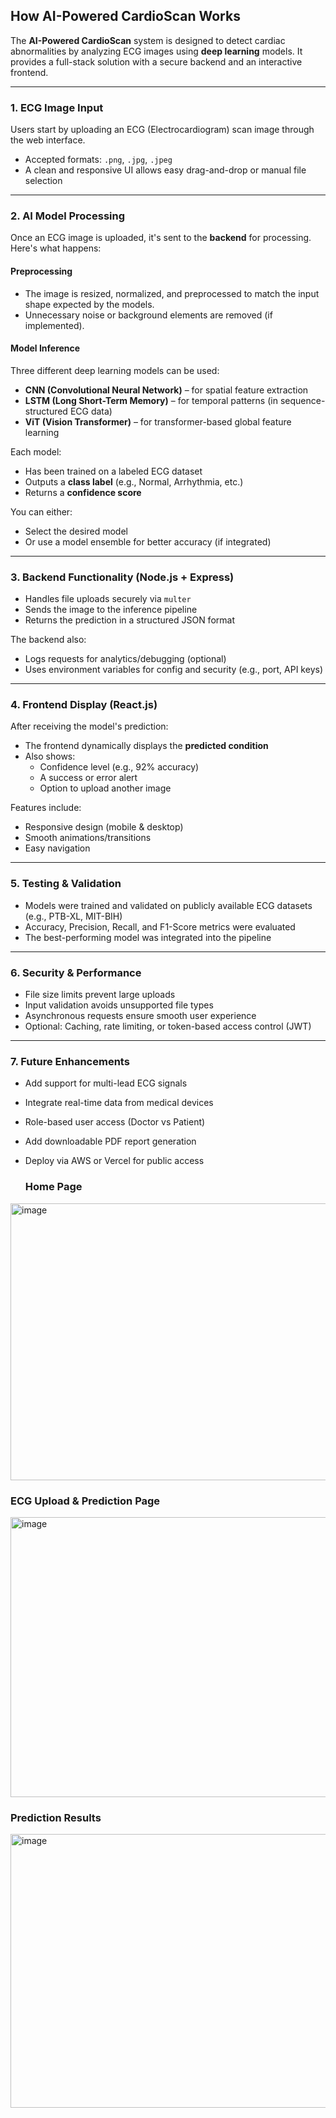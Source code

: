 ##  How AI-Powered CardioScan Works

The **AI-Powered CardioScan** system is designed to detect cardiac abnormalities by analyzing ECG images using **deep learning** models. It provides a full-stack solution with a secure backend and an interactive frontend.

---

###  1. ECG Image Input

Users start by uploading an ECG (Electrocardiogram) scan image through the web interface.

- Accepted formats: `.png`, `.jpg`, `.jpeg`
- A clean and responsive UI allows easy drag-and-drop or manual file selection

---

###  2. AI Model Processing

Once an ECG image is uploaded, it's sent to the **backend** for processing. Here's what happens:

#### Preprocessing

- The image is resized, normalized, and preprocessed to match the input shape expected by the models.
- Unnecessary noise or background elements are removed (if implemented).

####  Model Inference

Three different deep learning models can be used:

- **CNN (Convolutional Neural Network)** – for spatial feature extraction
- **LSTM (Long Short-Term Memory)** – for temporal patterns (in sequence-structured ECG data)
- **ViT (Vision Transformer)** – for transformer-based global feature learning

Each model:

- Has been trained on a labeled ECG dataset
- Outputs a **class label** (e.g., Normal, Arrhythmia, etc.)
- Returns a **confidence score**

You can either:

- Select the desired model
- Or use a model ensemble for better accuracy (if integrated)

---

### 3. Backend Functionality (Node.js + Express)

- Handles file uploads securely via `multer`
- Sends the image to the inference pipeline
- Returns the prediction in a structured JSON format

The backend also:

- Logs requests for analytics/debugging (optional)
- Uses environment variables for config and security (e.g., port, API keys)

---

### 4. Frontend Display (React.js)

After receiving the model's prediction:

- The frontend dynamically displays the **predicted condition**
- Also shows:
  - Confidence level (e.g., 92% accuracy)
  - A success or error alert
  - Option to upload another image

Features include:

- Responsive design (mobile & desktop)
- Smooth animations/transitions
- Easy navigation

---

###  5. Testing & Validation

- Models were trained and validated on publicly available ECG datasets (e.g., PTB-XL, MIT-BIH)
- Accuracy, Precision, Recall, and F1-Score metrics were evaluated
- The best-performing model was integrated into the pipeline

---

###  6. Security & Performance

- File size limits prevent large uploads
- Input validation avoids unsupported file types
- Asynchronous requests ensure smooth user experience
- Optional: Caching, rate limiting, or token-based access control (JWT)

---

### 7. Future Enhancements

- Add support for multi-lead ECG signals
- Integrate real-time data from medical devices
- Role-based user access (Doctor vs Patient)
- Add downloadable PDF report generation
- Deploy via AWS or Vercel for public access

  ### Home Page
<img width="899" height="443" alt="image" src="https://github.com/user-attachments/assets/061aa7ed-1299-4273-b0b3-003afdd2f42d" />

###  ECG Upload & Prediction Page
<img width="851" height="448" alt="image" src="https://github.com/user-attachments/assets/e0652eee-d0dd-47cc-b599-42445dbf9b0e" />

### Prediction Results
<img width="880" height="438" alt="image" src="https://github.com/user-attachments/assets/31060a1a-d4c8-4e6c-9f63-53585b795a35" />

